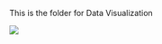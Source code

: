 This is the folder for Data Visualization

![](https://raw.githubusercontent.com/MakerBay/Marine_Litter_Detective/master/Dataviz/1499145144330.gif)
